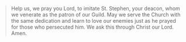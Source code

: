 >Help us, we pray you Lord, to imitate St. Stephen, your deacon, whom we venerate as the patron of our Guild. May we serve the Church with the same dedication and learn to love our enemies just as he prayed for those who persecuted him. We ask this through Christ our Lord. Amen.